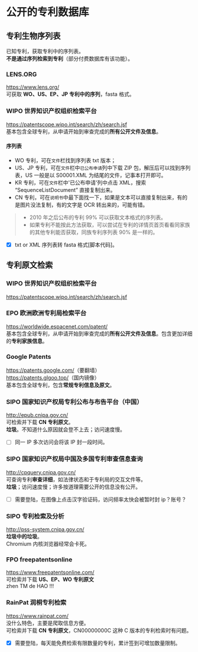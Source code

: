 # 公开的专利数据库

## 专利生物序列表
已知专利，获取专利中的序列表。  
**不是通过序列检索到专利**（部分付费数据库有该功能）。

### LENS.ORG
<https://www.lens.org/>  
可获取 **WO、US、EP、JP 专利中的序列**，fasta 格式。

### WIPO 世界知识产权组织检索平台  
<https://patentscope.wipo.int/search/zh/search.jsf>  
基本包含全球专利，从申请开始到审查完成的**所有公开文件及信息**。  
 
#### 序列表
- WO 专利，可在`文件`栏找到序列表 txt 版本；  
- US、JP 专利，可在`文件`栏中`已公布申请`列中下载 ZIP 包，解压后可以找到序列表，US 一般是以 S00001.XML 为结尾的文件，记事本打开即可。  
- KR 专利，可在`文件`栏中'已公布申请'列中点击 XML，搜索 “SequenceListDocument” 直接复制出来。  
- CN 专利，可在`说明书`中最下面找一下，如果是文本可以直接复制出来，有的是图片没法复制，有的文字是 OCR 转出来的，可能有错。  

> - 2010 年之后公布的专利 99% 可以获取文本格式的序列表。  
> - 如果专利不能按此方法获取，可以尝试在专利的详情页首页看看同家族的其他专利能否获取，同族专利序列表 90% 是一样的。

- [X] txt or XML 序列表转 fasta 格式[脚本代码]。


## 专利原文检索
### WIPO 世界知识产权组织检索平台  
<https://patentscope.wipo.int/search/zh/search.jsf>  

  
### EPO 欧洲欧洲专利局检索平台  
<https://worldwide.espacenet.com/patent/>  
基本包含全球专利，从申请开始到审查完成的**所有公开文件及信息**。包含更加详细的**专利家族信息**。  
 
### Google Patents  
<https://patents.google.com/>（要翻墙）  
<https://patents.glgoo.top/>（国内镜像）  
基本包含全球专利，包含**常规专利信息及原文**。

### SIPO 国家知识产权局专利公布与布告平台（中国）  
<http://epub.cnipa.gov.cn/>  
可检索并下载 **CN 专利原文**。  
**垃圾**。不知道什么原因就会登不上去；访问速度慢。
  - [ ] 同一 IP 多次访问会将该 IP 封一段时间。  

### SIPO 国家知识产权局中国及多国专利审查信息查询  
<http://cpquery.cnipa.gov.cn/>  
可查询专利**审查详细**，如法律状态和于专利局的交互文件等。  
**垃圾**；访问速度慢；许多按道理需要公开的信息没有公开。
  - [ ] 需要登陆，在图像上点击汉字验证码，访问频率太快会被暂时封 ip？账号？ 

### SIPO 专利检索及分析
<http://pss-system.cnipa.gov.cn/>  
**垃圾中的垃圾**。  
Chromium 内核浏览器经常会卡死。

### FPO freepatentsonline  
<https://www.freepatentsonline.com/>  
可检索并下载 **US、EP、WO 专利原文**  
zhen TM de HAO !!!  
  
### RainPat 润桐专利检索  
<https://www.rainpat.com/>  
没什么特色，主要是爬取信息方便。  
可检索并下载 **CN 专利原文**，CN00000000C 这种 C 版本的专利检索时有问题。  
  - [X] 需要登陆，每天能免费检索有限数量的专利，累计签到可增加数量限制。  


  
